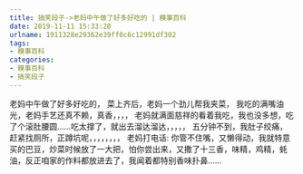```yaml
---
title: 搞笑段子->老妈中午做了好多好吃的 | 糗事百科
date: 2019-11-11 15:33:20
urlname: 1911328e29362e39ff0c6c12991df302
tags: 
- 糗事百科
categories:
- 糗事百科
- 搞笑段子
---
```

老妈中午做了好多好吃的， 菜上齐后，老妈一个劲儿帮我夹菜， 我吃的满嘴油光，老妈手艺还真不赖，真香，，，，     老妈就满面慈祥的看着我吃，我也没多想，吃了个滚肚腰圆……吃太撑了，就出去溜达溜达，，，，，       五分钟不到，我肚子绞痛，赶紧找厕所，正蹲坑呢，，，，，，，，           老妈打电话:   你管不住嘴，又懒得动，我就特意买的巴豆，炒菜时候放了一大把，怕你尝出来，又撒了十三香，味精，鸡精，蚝油，反正咱家的作料都放进去了，我闻着都特别香味扑鼻……


